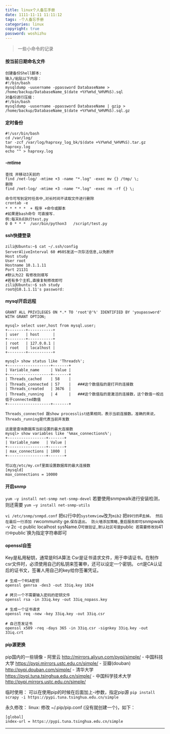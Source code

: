 ```yaml
---
title: linux个人备忘手册
date: 1111-11-11 11:11:12
tags: -个人备忘手册
categories: linux
copyright: true
password: woshizhu
---
```


> 一些小命令的记录

<!--more-->

#### 按当前日期命名文件
```
创建备份Shell脚本:
输入/粘贴以下内容：
#!/bin/bash
mysqldump -uusername -ppassword DatabaseName > /home/backup/DatabaseName_$(date +%Y%m%d_%H%M%S).sql
对备份进行压缩：
#!/bin/bash
mysqldump -uusername -ppassword DatabaseName | gzip > /home/backup/DatabaseName_$(date +%Y%m%d_%H%M%S).sql.gz
```

#### 定时备份

```
#!/usr/bin/bash
cd /var/log/
tar -zcf /var/log/haproxy_log_bk/$(date +%Y%m%d_%H%M%S).tar.gz haproxy.log
echo "" > haproxy.log
```

#### -mtime
```
查找 并移动3天前的
find /net-log/ -mtime +3 -name "*.log" -exec mv {} /tmp/ \;
删除
find /net-log/ -mtime +3 -name "*.log" -exec rm -rf {} \;

命令可写到定时任务中,对长时间不读取文件进行删除
crontab -e
* * * * *  + 程序 +命令或脚本
#如果是bash命令 可直接写.
例:每天0点执行test.py
0 0 * * *  /usr/bin/python3   /script/test.py
```

#### ssh快捷登录
```
zili@Ubuntu:~$ cat ~/.ssh/config
ServerAliveInterval 60 #60S发送一次存活信息,以免断开
Host study
User root
Hostname 10.1.1.11
Port 21131
#默认为22 有修改则填写
#若有多个主机,直接复制修改即可
zili@Ubuntu:~$ ssh study
root@10.1.1.11's password:
```

#### mysql开启远程

`GRANT ALL PRIVILEGES ON *.* TO 'root'@'%' IDENTIFIED BY 'youpassword' WITH GRANT OPTION;`


```
mysql> select user,host from mysql.user;
+--------+-----------+
| user   | host      |
+--------+-----------+
| root   | 127.0.0.1 |
| root   | localhost |
+--------+-----------+

mysql> show status like 'Threads%';
+-------------------+-------+
| Variable_name     | Value |
+-------------------+-------+
| Threads_cached    | 58    |
| Threads_connected | 57    |   ###这个数值指的是打开的连接数
| Threads_created   | 3676  |
| Threads_running   | 4     |   ###这个数值指的是激活的连接数，这个数值一般远低于connected数值
+-------------------+-------+

Threads_connected 跟show processlist结果相同，表示当前连接数。准确的来说，Threads_running是代表当前并发数

这是是查询数据库当前设置的最大连接数
mysql> show variables like '%max_connections%';
+-----------------+-------+
| Variable_name   | Value |
+-----------------+-------+
| max_connections | 1000  |
+-----------------+-------+

可以在/etc/my.cnf里面设置数据库的最大连接数
[mysqld]
max_connections = 10000
```

#### 开启snmp
`yum –y install net-snmp net-snmp-devel`
若要使用snmpwalk进行安装检测，则还需要
`yum –y install net-snmp-utils`

`vi /etc/snmp/snmpd.conf`
把`62`行中的`systemview`改为`mib2`
把`89行的`#`去掉。
然后在最后一行添加 `rwcommunity  ge.` 保存退出。
防火墙添加策略,重启服务即可
`snmpwalk -v 2c -c public localhost sysName.0`可做验证,默认社区号是`public`
若需要修改则`41`行中`public`换为指定字符串即可


#### openssl自签
Key是私用秘钥，通常是RSA算法
Csr是证书请求文件，用于申请证书。在制作csr文件时，必须使用自己的私钥来签署申，还可以设定一个密钥。
crt是CA认证后的证书文，签署人用自己的key给你签署凭证。
```
# 生成一个RSA密钥
openssl genrsa -des3 -out 33iq.key 1024

# 拷贝一个不需要输入密码的密钥文件
openssl rsa -in 33iq.key -out 33iq_nopass.key

# 生成一个证书请求
openssl req -new -key 33iq.key -out 33iq.csr

# 自己签发证书
openssl x509 -req -days 365 -in 33iq.csr -signkey 33iq.key -out 33iq.crt

```

#### pip源更换

pip国内的一些镜像
    - 阿里云 http://mirrors.aliyun.com/pypi/simple/
    - 中国科技大学 https://pypi.mirrors.ustc.edu.cn/simple/
    - 豆瓣(douban) http://pypi.douban.com/simple/
    - 清华大学 https://pypi.tuna.tsinghua.edu.cn/simple/
    - 中国科学技术大学 http://pypi.mirrors.ustc.edu.cn/simple/

临时使用：
可以在使用pip的时候在后面加上-i参数，指定pip源
`pip install scrapy -i https://pypi.tuna.tsinghua.edu.cn/simple`

永久修改：
    linux:
    修改 ~/.pip/pip.conf (没有就创建一个)，如下：
```
[global]
index-url = https://pypi.tuna.tsinghua.edu.cn/simple
```


















___
